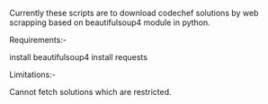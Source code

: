 Currently these scripts are to download codechef solutions by web scrapping based on beautifulsoup4 module in python.

Requirements:-

install beautifulsoup4
install requests

Limitations:-

Cannot fetch solutions which are restricted.
